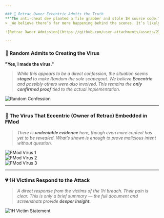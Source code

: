 ```yaml
---

### 🧾 Retrac Owner Eccentric Admits the Truth  
**"The anti-cheat dev planted a file grabber and stole 1H source code."**  
> _We believe there’s far more happening behind the scenes. It’s likely that **all owners** were involved. There is strong suspicion that Random never actually left and is continuing his activity in secret._

![Retrac Owner Admission](https://github.com/user-attachments/assets/23c68285-be22-4b81-a9db-46c84263914b)

---
```


### 💬 Random Admits to Creating the Virus  
**"Yes, I made the virus."**  
> _While this appears to be a direct confession, the situation seems **staged** to make Random the sole scapegoat. We believe **Eccentric** and possibly others were also involved. This remains the **only confirmed proof** tied to the actual implementation._

![Random Confession](https://github.com/user-attachments/assets/e4e270f0-2225-4906-9f08-2e33d4ade1f6)

---

### 🦠 The Virus That Eccentric (Owner of Retrac) Embedded in FMod  
> _There is **undeniable evidence** here, though even more context has yet to be revealed. What’s shown is enough to prove malicious intent without question._

![FMod Virus 1](https://github.com/user-attachments/assets/8919ed0a-4b62-4a21-b643-092ed5f2e078)  
![FMod Virus 2](https://github.com/user-attachments/assets/07c60a60-ad88-4f67-9938-7a0217f4c368)  
![FMod Virus 3](https://github.com/user-attachments/assets/e7a8d39d-aa4c-4c29-a3d2-2718a26eb30a)

---

### 💔 1H Victims Respond to the Attack  
> _A direct response from the victims of the 1H breach. Their pain is clear. This is only a brief summary — the full document and screenshots provide **deeper insight**._

![1H Victim Statement](https://github.com/user-attachments/assets/9fdb4614-1ecc-41cf-a4e8-afc072fb8c93)
